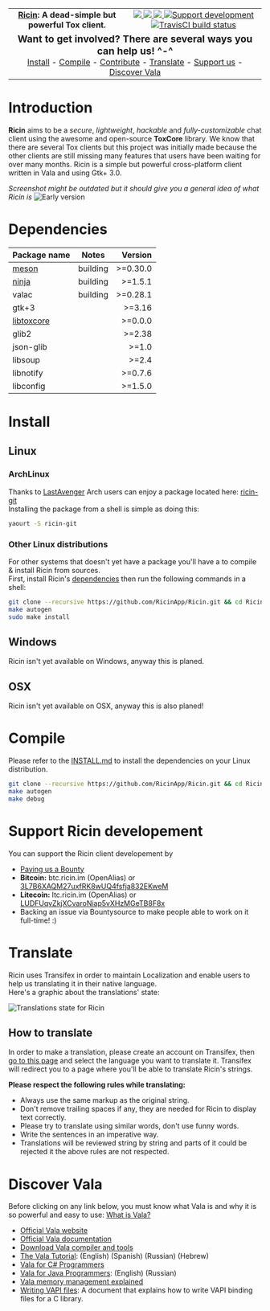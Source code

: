 <center>
  <table align="center" width="100%" style="margin: 0 auto;">
    <tr>
      <td align="center">
        <strong><a href="https://ricin.im">Ricin</a>: A dead-simple but powerful Tox client.</strong>
      </td>
      <td align="center">
        <a href="https://github.com/RicinApp/Ricin/releases">
          <img src="https://img.shields.io/github/release/RicinApp/Ricin.svg?style=flat">
        </a>
        <a href="https://raw.githubusercontent.com/RicinApp/Ricin/master/LICENSE">
          <img src="https://img.shields.io/badge/license-GPLv3-blue.svg?style=flat">
        </a>
        <a href="https://github.com/RicinApp/Ricin/issues">
          <img src="https://img.shields.io/github/issues/RicinApp/Ricin.svg?style=flat">
        </a>
        <a href="https://codecov.io/github/RicinApp/Ricin">
          <img src="https://img.shields.io/codecov/c/github/codecov/RicinApp/Ricin.svg?style=flat" alt="Support development">
        </a>
        <a href="https://travis-ci.org/RicinApp/Ricin">
          <img src="https://api.travis-ci.org/RicinApp/Ricin.svg" alt="TravisCI build status">
        </a>
      </td>
    </tr>
    <tr>
      <td align="center" width="100%" colspan="2">
        <big><b>Want to get involved? There are several ways you can help us! ^-^</b></big><br>
        <a href="#install">Install</a> -
        <a href="#compile">Compile</a> -
        <a href="docs/CONTRIBUTING.md">Contribute</a> -
        <a href="#translate">Translate</a> -
        <a href="#support-ricin-developement">Support us</a> -
        <a href="#discover-vala">Discover Vala</a>
      </td>
    </tr>
  </table>
</center>

# Introduction
**Ricin** aims to be a _secure_, _lightweight_, _hackable_ and _fully-customizable_ chat client using the awesome and open-source **ToxCore** library. We know that there are several Tox clients but this project was initially made because the other clients are still missing many features that users have been waiting for over many months. Ricin is a simple but powerful cross-platform client written in Vala and using Gtk+ 3.0.

_Screenshot might be outdated but it should give you a general idea of what Ricin is_
![Early version](https://ricin.im/static/images/ricin_01.png)

# Dependencies
| Package name   | Notes      | Version   |
|:---------------|:----------:|----------:|
| [meson]        |  building  | >=0.30.0  |
| [ninja]        |  building  | >=1.5.1   |
| valac          |  building  | >=0.28.1  |
| gtk+3          |            | >=3.16    |
| [libtoxcore]   |            | >=0.0.0   |
| glib2          |            | >=2.38    |
| json-glib      |            | >=1.0     |
| libsoup        |            | >=2.4     |
| libnotify      |            | >=0.7.6   |
| libconfig      |            | >=1.5.0   |

# Install
## Linux
### ArchLinux
Thanks to [LastAvenger] Arch users can enjoy a package located here: [ricin-git]  
Installing the package from a shell is simple as doing this:
```bash
yaourt -S ricin-git
```

### Other Linux distributions
For other systems that doesn't yet have a package you'll have a to compile & install Ricin from sources.  
First, install Ricin's <a href="#dependencies">dependencies</a> then run the following commands in a shell:
```bash
git clone --recursive https://github.com/RicinApp/Ricin.git && cd Ricin
make autogen
sudo make install
```

## Windows
Ricin isn't yet available on Windows, anyway this is planed.

## OSX
Ricin isn't yet available on OSX, anyway this is also planed!

# Compile
Please refer to the [INSTALL.md] to install the dependencies on your Linux distribution.

```bash
git clone --recursive https://github.com/RicinApp/Ricin.git && cd Ricin
make autogen
make debug
```

# Support Ricin developement
You can support the Ricin client developement by
- [Paying us a Bounty]
- **Bitcoin:** btc.ricin.im (OpenAlias) or [3L7B6XAQM27uxfRK8wUQ4fsfja832EKweM](https://blockchain.info/address/3L7B6XAQM27uxfRK8wUQ4fsfja832EKweM)
- **Litecoin:** ltc.ricin.im (OpenAlias) or [LUDFUqvZkjXCvaroNiap5vXHzMGeTB8F8x](https://bchain.info/LTC/addr/LUDFUqvZkjXCvaroNiap5vXHzMGeTB8F8x)
- Backing an issue via Bountysource to make people able to work on it full-time! :)

# Translate
Ricin uses Transifex in order to maintain Localization and enable users to help us translating it in their native language.  
Here's a graphic about the translations' state:

![Translations state for Ricin](https://www.transifex.com/projects/p/ricin/resource/ricinpot/chart/image_png)

## How to translate
In order to make a translation, please create an account on Transifex, then [go to this page] and select the language you want to translate it. Transifex will redirect you to a page where you'll be able to translate Ricin's strings.

**Please respect the following rules while translating:**
- Always use the same markup as the original string.
- Don't remove trailing spaces if any, they are needed for Ricin to display text correctly.
- Please try to translate using similar words, don't use funny words.
- Write the sentences in an imperative way.
- Translations will be reviewed string by string and parts of it could be rejected it the above rules are not respected.

# Discover Vala
Before clicking on any link below, you must know what Vala is and why it is so powerful and easy to use: [What is Vala?]

- [Official Vala website](https://live.gnome.org/Vala)
- [Official Vala documentation](http://www.valadoc.org)
- [Download Vala compiler and tools](https://wiki.gnome.org/Projects/Vala/Tools)
- [The Vala Tutorial](https://wiki.gnome.org/Projects/Vala/Tutorial): (English) (Spanish) (Russian) (Hebrew)
- [Vala for C# Programmers](https://wiki.gnome.org/Projects/Vala/ValaForCSharpProgrammers)
- [Vala for Java Programmers](https://wiki.gnome.org/Projects/Vala/ValaForJavaProgrammers): (English) (Russian)
- [Vala memory management explained](https://wiki.gnome.org/Projects/Vala/ReferenceHandling)
- [Writing VAPI files](https://wiki.gnome.org/Projects/Vala/LegacyBindings): A document that explains how to write VAPI binding files for a C library.

[libtoxcore]: https://github.com/irungentoo/toxcore/blob/master/INSTALL.md
[meson]: http://mesonbuild.com/
[ninja]: http://martine.github.io/ninja/
[LastAvenger]: https://github.com/LastAvenger
[ricin-git]: https://aur.archlinux.org/packages/ricin-git
[INSTALL.md]: docs/INSTALL.md
[Paying us a Bounty]: https://www.bountysource.com/teams/RicinApp
[go to this page]: https://www.transifex.com/ricinapp/ricin/ricinpot/
[What is Vala?]: https://wiki.gnome.org/Projects/Vala/About

